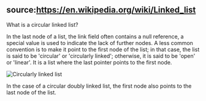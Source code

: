 source:https://en.wikipedia.org/wiki/Linked_list
---
What is a circular linked list?
<!--question-->
In the last node of a list, the link field often contains a null reference, a special value is used to indicate the lack of further nodes. A less common convention is to make it point to the first node of the list; in that case, the list is said to be 'circular' or 'circularly linked'; otherwise, it is said to be 'open' or 'linear'. It is a list where the last pointer points to the first node.

![Circularly linked list](images/Singly-linked-list.svg/700px-Circularly-linked-list.svg.png)

In the case of a circular doubly linked list, the first node also points to the last node of the list.
